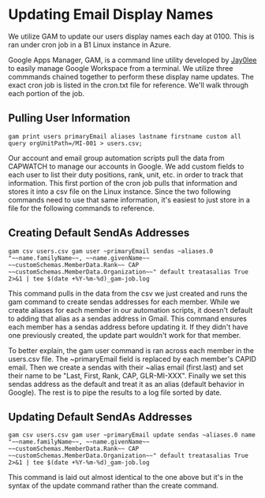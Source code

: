 # Updating Email Display Names
We utilize GAM to update our users display names each day at 0100. This is ran under cron job in a B1 Linux instance in Azure.

Google Apps Manager, GAM, is a command line utility developed by [Jay0lee](https://github.com/jay0lee/GAM) to easily manage Google Workspace from a terminal. We utilize three commmands chained together to perform these display name updates. The exact cron job is listed in the cron.txt file for reference. We'll walk through each portion of the job.

## Pulling User Information

	gam print users primaryEmail aliases lastname firstname custom all query orgUnitPath=/MI-001 > users.csv;

Our account and email group automation scripts pull the data from CAPWATCH to manage our accounts in Google. We add custom fields to each user to list their duty positions, rank, unit, etc. in order to track that information. This first portion of the cron job pulls that information and stores it into a csv file on the Linux instance. Since the two following commands need to use that same information, it's easiest to just store in a file for the following commands to reference.

## Creating Default SendAs Addresses
	
	gam csv users.csv gam user ~primaryEmail sendas ~aliases.0 "~~name.familyName~~, ~~name.givenName~~ ~~customSchemas.MemberData.Rank~~ CAP ~~customSchemas.MemberData.Organization~~" default treatasalias True 2>&1 | tee $(date +%Y-%m-%d)_gam-job.log

This command pulls in the data from the csv we just created and runs the gam command to create sendas addresses for each member. While we create aliases for each member in our automation scripts, it doesn't default to adding that alias as a sendas address in Gmail. This command ensures each member has a sendas address before updating it. If they didn't have one previously created, the update part wouldn't work for that member.

To better explain, the gam user command is ran across each member in the users.csv file. The ~primaryEmail field is replaced by each member's CAPID email. Then we create a sendas with their ~alias email (first.last) and set their name to be "Last, First, Rank, CAP, GLR-MI-XXX". Finally we set this sendas address as the default and treat it as an alias (default behavior in Google). The rest is to pipe the results to a log file sorted by date.

## Updating Default SendAs Addresses

	gam csv users.csv gam user ~primaryEmail update sendas ~aliases.0 name "~~name.familyName~~, ~~name.givenName~~ ~~customSchemas.MemberData.Rank~~ CAP ~~customSchemas.MemberData.Organization~~" default treatasalias True 2>&1 | tee $(date +%Y-%m-%d)_gam-job.log

This command is laid out almost identical to the one above but it's in the syntax of the update command rather than the create command.


